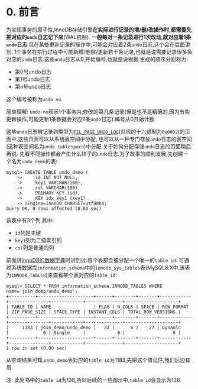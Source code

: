# 0. 前言

为实现事务的原子性,InnoDB存储引擎**在实际进行记录的增/删/改操作时,都需要先把对应的`undo`日志记下来**(WAL机制).
**一般每对一条记录进行1次改动,就对应着1条`undo`日志**.但在某些更新记录的操作中,可能会对应着2条`undo`日志,这个会在后面讲到.
1个事务在执行过程中可能新增/删除/更新若干条记录,也就是说需要记录很多条对应的`undo`日志.这些`undo`日志从0,开始编号,也就是说根据
生成的顺序分别称为:

- 第0号undo日志
- 第1号undo日志
- 第n号undo日志

这个编号被称为`undo no`.

简单理解: `undo no`表示1个事务内,修改的第几条记录(但是也不是精确的,因为有些更新操作,可能更新1条数据会对应2条`undo`日志).编号从0开始计数.

这些`undo`日志被记录到类型为[`FIL_PAGE_UNDO_LOG`]()(对应的十六进制为`0x0002`)的页面中.这些页面可以从系统表空间中分配,
也可以从一种专门存放`undo`日志的表空间(这种表空间名为`undo tablespace`)中分配.关于如何分配存储`undo`日志的页面稍后再说.
先看不同操作都会产生什么样子的`undo`日志.为了故事的顺利发展,先创建一个名为`undo_demo`的表:

```
mysql> CREATE TABLE undo_demo (
    ->     id INT NOT NULL,
    ->     key1 VARCHAR(100),
    ->     col VARCHAR(100),
    ->     PRIMARY KEY (id),
    ->     KEY idx_key1 (key1)
    -> )Engine=InnoDB CHARSET=utf8mb4;
Query OK, 0 rows affected (0.03 sec)
```

该表中有3个列,其中:

- `id`列是主键
- `key1`列为二级索引列
- `col`列是普通的列

前面讲[InnoDB的数据字典](https://github.com/rayallen20/howDoesMySQLWork/blob/main/%E7%AC%AC9%E7%AB%A0%20%E5%AD%98%E6%94%BE%E9%A1%B5%E9%9D%A2%E7%9A%84%E5%A4%A7%E6%B1%A0%E5%AD%90--InnoDB%E7%9A%84%E8%A1%A8%E7%A9%BA%E9%97%B4/3.%20%E7%B3%BB%E7%BB%9F%E8%A1%A8%E7%A9%BA%E9%97%B4/1.%20%E7%B3%BB%E7%BB%9F%E8%A1%A8%E7%A9%BA%E9%97%B4%E7%9A%84%E6%95%B4%E4%BD%93%E7%BB%93%E6%9E%84/1.%20InnoDB%E6%95%B0%E6%8D%AE%E5%AD%97%E5%85%B8/1.%20SYS_TABLES%E8%A1%A8.md)时讲到过:每个表都会被分配一个唯一的`table id`.
可通过系统数据库`information_schema`中的`innodb_sys_tables`表(MySQL8.X中,该表为`INNODB_TABLES`)来查看某个表对应的`table id`:

```
mysql> SELECT * FROM information_schema.INNODB_TABLES WHERE name='join_demo/undo_demo';
+----------+---------------------+------+--------+-------+------------+---------------+------------+--------------+--------------------+
| TABLE_ID | NAME                | FLAG | N_COLS | SPACE | ROW_FORMAT | ZIP_PAGE_SIZE | SPACE_TYPE | INSTANT_COLS | TOTAL_ROW_VERSIONS |
+----------+---------------------+------+--------+-------+------------+---------------+------------+--------------+--------------------+
|     1183 | join_demo/undo_demo |   33 |      6 |    27 | Dynamic    |             0 | Single     |            0 |                  0 |
+----------+---------------------+------+--------+-------+------------+---------------+------------+--------------+--------------------+
1 row in set (0.00 sec)
```

从查询结果可知,`undo_demo`表对应的`table id`为1183,先把这个值记住,我们后边有用.

注: 此处书中的`table id`为138,所以后续的一些图示中,`table id`会显示为138.
